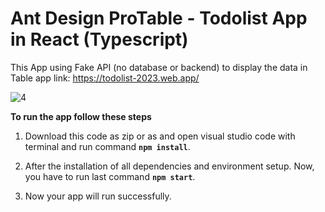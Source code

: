 # Ant Design ProTable - Todolist App in React (Typescript) 
This App using Fake API (no database or backend) to display the data in Table
app link: https://todolist-2023.web.app/

![4](https://user-images.githubusercontent.com/97972189/233591371-a0fab3d9-ba1c-462e-9fb1-7d574a4d9c94.png)

**To run the app follow these steps**

1. Download this code as zip or as and open visual studio code with terminal and run command **`npm install`**.

2. After the installation of all dependencies and environment setup. Now, you have to run last command **`npm start`**.

3. Now your app will run successfully.
